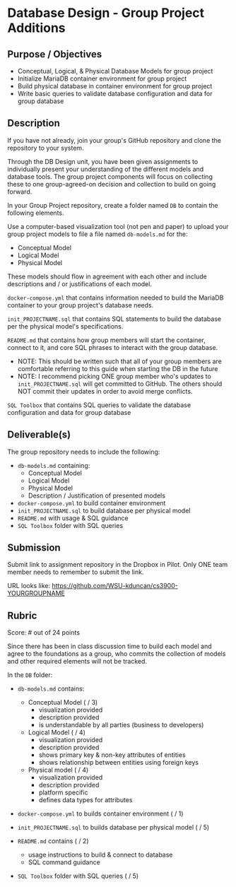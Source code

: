# Database Design - Group Project Additions

## Purpose / Objectives

- Conceptual, Logical, & Physical Database Models for group project
- Initialize MariaDB container environment for group project
- Build physical database in container environment for group project
- Write basic queries to validate database configuration and data for group database

## Description

If you have not already, join your group's GitHub repository and clone the repository to your system.

Through the DB Design unit, you have been given assignments to individually present your understanding of the different models and database tools.  The group project components will focus on collecting these to one group-agreed-on decision and collection to build on going forward.

In your Group Project repository, create a folder named `DB` to contain the following elements.

Use a computer-based visualization tool (not pen and paper) to upload your group project models to file a file named `db-models.md` for the:
- Conceptual Model
- Logical Model
- Physical Model

These models should flow in agreement with each other and include descriptions and / or justifications of each model.

`docker-compose.yml` that contains information needed to build the MariaDB container to your group project's database needs.

`init_PROJECTNAME.sql` that contains SQL statements to build the database per the physical model's specifications.

`README.md` that contains how group members will start the container, connect to it, and core SQL phrases to interact with the group database.
- NOTE: This should be written such that all of your group members are comfortable referring to this guide when starting the DB in the future
- NOTE: I recommend picking ONE group member who's updates to `init_PROJECTNAME.sql` will get committed to GitHub.  The others should NOT commit their updates in order to avoid merge conflicts.

`SQL Toolbox` that contains SQL queries to validate the database configuration and data for group database

## Deliverable(s)

The group repository needs to include the following:
- `db-models.md` containing:
    - Conceptual Model
    - Logical Model
    - Physical Model
    - Description / Justification of presented models
- `docker-compose.yml` to build container environment
- `init_PROJECTNAME.sql` to build database per physical model
- `README.md` with usage & SQL guidance
- `SQL Toolbox` folder with SQL queries

## Submission

Submit link to assignment repository in the Dropbox in Pilot.  Only ONE team member needs to remember to submit the link.

URL looks like: https://github.com/WSU-kduncan/cs3900-YOURGROUPNAME

## Rubric

Score: # out of 24 points

Since there has been in class discussion time to build each model and agree to the foundations as a group, who commits the collection of models and other required elements will not be tracked.

In the `DB` folder:

- `db-models.md` contains:
    - Conceptual Model ( / 3)
        - visualization provided
        - description provided
        - is understandable by all parties (business to developers)
    - Logical Model ( / 4)
        - visualization provided
        - description provided
        - shows primary key & non-key attributes of entities
        - shows relationship between entities using foreign keys
    - Physical model ( / 4)
        - visualization provided
        - description provided
        - platform specific
        - defines data types for attributes

- `docker-compose.yml` to builds container environment ( / 1)
- `init_PROJECTNAME.sql` to builds database per physical model ( / 5)
- `README.md` contains ( / 2)
    - usage instructions to build & connect to database
    - SQL command guidance
- `SQL Toolbox` folder with SQL queries ( / 5)


